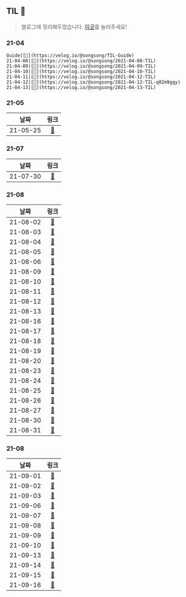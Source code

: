 ## TIL 📝
> 블로그에 정리해두었습니다. [이곳](https://velog.io/@songsong)를 눌러주세요!

### 21-04

```
Guide|[📝](https://velog.io/@songsong/TIL-Guide)
21-04-08|[📝](https://velog.io/@songsong/2021-04-08-TIL)
21-04-09|[📝](https://velog.io/@songsong/2021-04-09-TIL)
21-04-10|[📝](https://velog.io/@songsong/2021-04-10-TIL)
21-04-11|[📝](https://velog.io/@songsong/2021-04-12-TIL)
21-04-12|[📝](https://velog.io/@songsong/2021-04-12-TIL-q02m9ggy)
21-04-13|[📝](https://velog.io/@songsong/2021-04-13-TIL)
```

### 21-05

|날짜|링크|
|:---:|:---:|
|21-05-25|[📝](https://velog.io/@songsong/2021-05-25-TIL)|

### 21-07

|날짜|링크|
|:---:|:---:|
|21-07-30|[📝](https://velog.io/@songsong/TIL-%ED%94%84%EB%A1%9C%EA%B7%B8%EB%9E%98%EB%A8%B8%EC%8A%A4-%EB%8D%B0%EB%B8%8C%EC%BD%94%EC%8A%A4-%ED%94%84%EB%A1%A0%ED%8A%B8%EC%97%94%EB%93%9C-DAY0)|

### 21-08

|날짜|링크|
|:---:|:---:|
|21-08-02|[📝](https://velog.io/@songsong/TIL-DAY1)|
|21-08-03|[📝](https://velog.io/@songsong/TIL-DAY2)|
|21-08-04|[📝](https://velog.io/@songsong/TIL-DAY3)|
|21-08-05|[📝](https://velog.io/@songsong/TIL-DAY4)|
|21-08-06|[📝](https://velog.io/@songsong/TIL-DAY5)|
|21-08-09|[📝](https://velog.io/@songsong/TIL-DAY8)|
|21-08-10|[📝](https://velog.io/@songsong/TIL-DAY9)|
|21-08-11|[📝](https://velog.io/@songsong/TIL-DAY10)|
|21-08-12|[📝](https://velog.io/@songsong/TIL-DAY11)|
|21-08-13|[📝](https://velog.io/@songsong/TIL-DAY12)|
|21-08-16|[📝](https://velog.io/@songsong/TIL-DAY11-zirrhkny)|
|21-08-17|[📝](https://velog.io/@songsong/TIL-DAY12-f85ga6o4)|
|21-08-18|[📝](https://velog.io/@songsong/TIL-DAY13)|
|21-08-19|[📝](https://velog.io/@songsong/TIL-DAY14)|
|21-08-20|[📝](https://velog.io/@songsong/%ED%9A%8C%EA%B3%A0%EB%8D%B0%EB%B8%8C%EC%BD%94%EC%8A%A4-%EC%B2%98%EC%9D%8C%EC%93%B0%EB%8A%94-%ED%9A%8C%EA%B3%A0)|
|21-08-23|[📝](https://velog.io/@songsong/TIL-DAY16)|
|21-08-24|[📝](https://velog.io/@songsong/TIL-DAY17)|
|21-08-25|[📝](https://velog.io/@songsong/TIL-DAY18)|
|21-08-26|[📝](https://velog.io/@songsong/TIL-DAY19)|
|21-08-27|[📝](https://velog.io/@songsong/TIL-DAY20)|
|21-08-30|[📝](https://velog.io/@songsong/TIL-DAY21)|
|21-08-31|[📝](https://velog.io/@songsong/TIL-DAY22)|

### 21-08

|날짜|링크|
|:---:|:---:|
|21-09-01|[📝](https://velog.io/@songsong/TIL-DAY23)|
|21-09-02|[📝](https://velog.io/@songsong/TIL-DAY24)|
|21-09-03|[📝](https://velog.io/@songsong/TIL-DAY25)|
|21-09-06|[📝](https://velog.io/@songsong/TIL-DAY26)|
|21-09-07|[📝](https://velog.io/@songsong/TIL-DAY27)|
|21-09-08|[📝](https://velog.io/@songsong/TIL-DAY28)|
|21-09-09|[📝](https://velog.io/@songsong/TIL-DAY29)|
|21-09-10|[📝](https://velog.io/@songsong/TIL-DAY30)|
|21-09-13|[📝](https://velog.io/@songsong/TIL-DAY31)|
|21-09-14|[📝](https://velog.io/@songsong/TIL-DAY32)|
|21-09-15|[📝](https://velog.io/@songsong/TIL-DAY33)|
|21-09-16|[📝](https://velog.io/@songsong/TIL-DAY34)|

